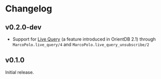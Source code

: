 # Changelog

## v0.2.0-dev

* Support for [Live Query](https://orientdb.com/docs/last/Live-Query.html) (a
  feature introduced in OrientDB 2.1) through `MarcoPolo.live_query/4` and
  `MarcoPolo.live_query_unsubscribe/2`

## v0.1.0

Initial release.
